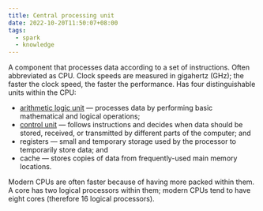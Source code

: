 ```yaml
---
title: Central processing unit
date: 2022-10-20T11:50:07+08:00
tags:
  - spark
  - knowledge
---
```


A component that processes data according to a set of instructions. Often abbreviated as CPU. Clock speeds are measured in gigahertz (GHz); the faster the clock speed, the faster the performance. Has four distinguishable units within the CPU:

- [arithmetic logic unit](#arithmetic-logic-unit) — processes data by performing basic mathematical and logical operations;
- [control unit](#control-unit) — follows instructions and decides when data should be stored, received, or transmitted by different parts of the computer; and
- registers — small and temporary storage used by the processor to temporarily store data; and
- cache — stores copies of data from frequently-used main memory locations.

Modern CPUs are often faster because of having more packed within them. A core has two logical processors within them; modern CPUs tend to have eight cores (therefore 16 logical processors).